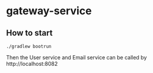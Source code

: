 # gateway-service

## How to start
```
./gradlew bootrun
```
Then the User service and Email service can be called by http://localhost:8082
